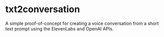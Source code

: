 # txt2conversation

A simple proof-of-concept for creating a voice conversation from a short text prompt using the ElevenLabs and OpenAI APIs. 
